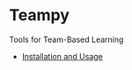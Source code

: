 # Teampy

Tools for Team-Based Learning

  * [Installation and Usage](https://falkr.github.io/teampy/)
